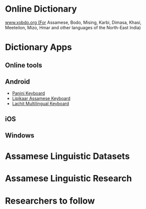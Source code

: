 # Online Dictionary

www.xobdo.org (For Assamese, Bodo, Mising, Karbi, Dimasa, Khasi, Meeteilon, Mizo, Hmar and other languages of the North-East India)

# Dictionary Apps
## Online tools

## Android
* [Panini Keyboard](https://play.google.com/store/apps/details?id=com.paninikeypad.assamese&hl=en) 
* [Lipikaar Assamese Keyboard](https://play.google.com/store/apps/details?id=com.lipikaar.android.keyboard.assamese)
* [Lachit Multilingual Keyboard](https://play.google.com/store/apps/details?id=com.lachit.android.assamese&hl=en)

## iOS

## Windows


# Assamese Linguistic Datasets


# Assamese Linguistic Research


# Researchers to follow



